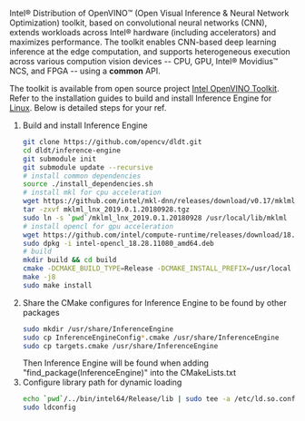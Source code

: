Intel® Distribution of OpenVINO™ (Open Visual Inference & Neural Network Optimization) toolkit, based on convolutional neural networks (CNN), extends workloads across Intel® hardware (including accelerators) and maximizes performance. The toolkit enables CNN-based deep learning inference at the edge computation, and supports heterogeneous execution across various compution vision devices -- CPU, GPU, Intel® Movidius™ NCS, and FPGA -- using a **common** API.

The toolkit is available from open source project [Intel OpenVINO Toolkit](https://github.com/opencv/dldt). Refer to the installation guides to build and install Inference Engine for [Linux](https://github.com/opencv/dldt/blob/2018/inference-engine/README.md#build-on-linux-systems). Below is detailed steps for your ref.
1. Build and install Inference Engine
   ```bash
   git clone https://github.com/opencv/dldt.git
   cd dldt/inference-engine
   git submodule init
   git submodule update --recursive
   # install common dependencies
   source ./install_dependencies.sh
   # install mkl for cpu acceleration
   wget https://github.com/intel/mkl-dnn/releases/download/v0.17/mklml_lnx_2019.0.1.20180928.tgz
   tar -zxvf mklml_lnx_2019.0.1.20180928.tgz
   sudo ln -s `pwd`/mklml_lnx_2019.0.1.20180928 /usr/local/lib/mklml
   # install opencl for gpu acceleration
   wget https://github.com/intel/compute-runtime/releases/download/18.28.11080/intel-opencl_18.28.11080_amd64.deb
   sudo dpkg -i intel-opencl_18.28.11080_amd64.deb
   # build
   mkdir build && cd build
   cmake -DCMAKE_BUILD_TYPE=Release -DCMAKE_INSTALL_PREFIX=/usr/local -DGEMM=MKL -DMKLROOT=/usr/local/lib/mklml -DENABLE_MKL_DNN=ON -DENABLE_CLDNN=ON ..
   make -j8
   sudo make install
   ```
2. Share the CMake configures for Inference Engine to be found by other packages
   ```bash
   sudo mkdir /usr/share/InferenceEngine
   sudo cp InferenceEngineConfig*.cmake /usr/share/InferenceEngine
   sudo cp targets.cmake /usr/share/InferenceEngine
   ```
   Then Inference Engine will be found when adding "find_package(InferenceEngine)" into the CMakeLists.txt
3. Configure library path for dynamic loading
   ```bash
   echo `pwd`/../bin/intel64/Release/lib | sudo tee -a /etc/ld.so.conf.d/openvino.conf
   sudo ldconfig
   ```
